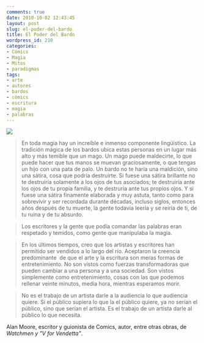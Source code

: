 ```yaml
---
comments: true
date: 2010-10-02 12:43:45
layout: post
slug: el-poder-del-bardo
title: El Poder del Bardo
wordpress_id: 210
categories:
- Cómics
- Magia
- Mitos
- paradigmas
tags:
- arte
- autores
- bardos
- cómics
- escritura
- magia
- palabras
---
```


![](/images/2010/10/alan_moore.jpg)

>En toda magia hay un increíble e inmenso componente lingüistico. La tradición mágica de los bardos ubica estas personas en un lugar más alto y más temible que un mago. Un mago puede maldecirte, lo que puede hacer que tus manos se muevan graciosamente, o que tengas un hijo con una pata de palo. Un bardo no te haría una maldición, sino una sátira, cosa que podría destruirte. Si fuese una sátira brillante no te destruiría solamente a los ojos de tus asociados; te destruiría ante los ojos de tu propia familia, y te destruría ante tus propios ojos. Y si fuese una sátira finamente elaborada y muy astuta, tanto como para sobrevivir y ser recordada durante décadas, incluso siglos, entonces años después de tu muerte, la gente todavía leería y se reiría de ti, de tu ruina y de tu absurdo.




> 

> 
> Los escritores y la gente que podía comandar las palabras eran respetado y temidos, como gente que manipulaba la magia.




> 

> 
> En los últimos tiempos, creo que los artistas y escritores han permitido ser vendidos a lo largo del río. Aceptaron la creencia predominante  de que el arte y la escritura son meras formas de entretenimiento. No son vistos como fuerzas transformadoras que pueden cambiar a una persona y a una sociedad. Son vistos simplemente como entretenimiento, cosas con las que podemos rellenar veinte minutos, media hora, mientras esperamos morir.




> 

> 
> No es el trabajo de un artista darle a la audiencia lo que audiencia quiere. Si el público supiera lo que la el público quiere, ya no serían el público, sino que serían el artista. Es el trabajo de un artista darle al público lo que necesita.


Alan Moore, escritor y guionista de Comics, autor, entre otras obras, de _Watchmen _y_ "V for Vendetta"_.
